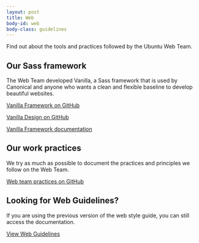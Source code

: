 ```yaml
---
layout: post
title: Web
body-id: web
body-class: guidelines
---
```


Find out about the tools and practices followed by the Ubuntu Web Team.

## Our Sass framework

The Web Team developed Vanilla, a Sass framework that is used by Canonical and anyone who wants a clean and flexible baseline to develop beautiful websites.

[Vanilla Framework on GitHub](https://github.com/vanilla-framework/vanilla-framework)

[Vanilla Design on GitHub](https://github.com/ubuntudesign/vanilla-design)

[Vanilla Framework documentation](https://docs.vanillaframework.io/)

## Our work practices

We try as much as possible to document the practices and principles we follow on the Web Team.

[Web team practices on GitHub](https://github.com/ubuntudesign/webteam-practices)

## Looking for Web Guidelines?

If you are using the previous version of the web style guide, you can still access the documentation.

[View Web Guidelines](/web-style-guide)
